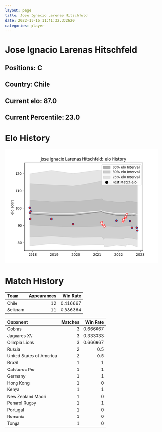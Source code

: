 ```yaml
---  
layout: page  
title: Jose Ignacio Larenas Hitschfeld  
date: 2022-11-16 11:41:32.332620  
categories: player  
---
```

# Jose Ignacio Larenas Hitschfeld

## Positions: C

## Country: Chile

## Current elo: 87.0

## Current Percentile: 23.0

# Elo History


![elo history](history_JoseIgnacioLarenasHitschfeld.png)
# Match History


| Team    |   Appearances |   Win Rate |
|:--------|--------------:|-----------:|
| Chile   |            12 |   0.416667 |
| Selknam |            11 |   0.636364 |

| Opponent                 |   Matches |   Win Rate |
|:-------------------------|----------:|-----------:|
| Cobras                   |         3 |   0.666667 |
| Jaguares XV              |         3 |   0.333333 |
| Olimpia Lions            |         3 |   0.666667 |
| Russia                   |         2 |   0.5      |
| United States of America |         2 |   0.5      |
| Brazil                   |         1 |   1        |
| Cafeteros Pro            |         1 |   1        |
| Germany                  |         1 |   1        |
| Hong Kong                |         1 |   0        |
| Kenya                    |         1 |   1        |
| New Zealand Maori        |         1 |   0        |
| Penarol Rugby            |         1 |   1        |
| Portugal                 |         1 |   0        |
| Romania                  |         1 |   0        |
| Tonga                    |         1 |   0        |